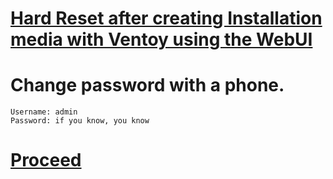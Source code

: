 # [Hard Reset after creating Installation media with Ventoy using the WebUI](http://192.168.29.1/platform.cgi)
# Change password with a phone.
```
Username: admin
Password: if you know, you know
```
# [Proceed](https://github.com/hookstdev/OmniGuides/blob/omni/OS/Windows.md)

